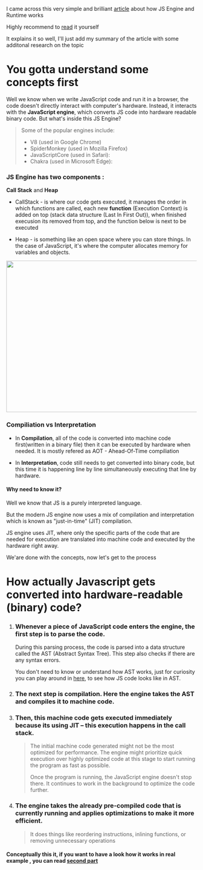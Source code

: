 I came across this very simple and brilliant [article](https://www.freecodecamp.org/news/javascript-engine-and-runtime-explained/) about how JS Engine and Runtime works

Highly recommend to [read](https://www.freecodecamp.org/news/javascript-engine-and-runtime-explained/) it yourself

It explains it so well, I'll just add my summary of the article with some additonal research on the topic

# You gotta understand some concepts first

Well we know when we write JavaScript code and run it in a browser, the code doesn't directly interact with computer's hardware. Instead, it interacts with the **JavaScript engine**, which converts JS code into hardware readable binary code. But what's inside this JS Engine? 

 > Some of the popular engines include:
 > - V8 (used in Google Chrome)
 > - SpiderMonkey (used in Mozilla Firefox)
 > - JavaScriptCore (used in Safari):
 > - Chakra (used in Microsoft Edge):


### JS Engine has two components : 

**Call Stack** and **Heap**

- CallStack - is where our code gets executed, it manages the order in which functions are called, each new __function__ (Execution Context) is added on top (stack data structure (Last In First Out)), when finished execusion its removed from top, and the function below is next to be executed
  
- Heap - is something like an open space where you can store things. In the case of JavaScript, it's where the computer allocates memory for variables and objects.

<img src="https://www.freecodecamp.org/news/content/images/2024/01/js_engine.png" width="600" height="400">

### **Compiliation** vs **Interpretation** 

- In **Compilation**, all of the code is converted into machine code first(written in a binary file) then it can be executed by hardware when needed. It is mostly refered as AOT - Ahead-Of-Time compiliation

- In **Interpretation**, code still needs to get converted into binary code, but this time it is happening line by line simultaneously executing that line by hardware.

#### Why need to know it? 
Well we know that JS is a purely interpreted language. 

But the modern JS engine now uses a mix of compilation and interpretation which is known as "just-in-time" (JIT) compilation.

JS engine uses JIT, where only the specific parts of the code that are needed for execution are translated into machine code and executed by the hardware right away. 

We'are done with the concepts, now let's get to the process 


 # How actually Javascript gets converted into hardware-readable (binary) code?

1. ### Whenever a piece of JavaScript code enters the engine, the first step is to parse the code. 

   During this parsing process, the code is parsed into a data structure called the AST (Abstract Syntax Tree). This step also checks if there are any syntax errors. 

   You don't need to know or understand how AST works, just for curiosity you can play around in [here](https://astexplorer.net/#/gist/8db37db99b4a20190a348d92618df357/fb9a6139ecd6f9c515bd5c20d165cd6dd4a2a425), to see how JS code looks like in AST.

2. ### The next step is compilation. Here the engine takes the AST and compiles it to machine code.
3. ### Then, this machine code gets executed immediately because its using JIT – this execution happens in the call stack.
   > The initial machine code generated might not be the most optimized for performance. The engine might prioritize quick execution over highly optimized code at this stage to start running the program as fast as possible.
   > 
   > Once the program is running, the JavaScript engine doesn't stop there. It continues to work in the background to optimize the code further.
   > 
4. ### The engine takes the already pre-compiled code that is currently running and applies optimizations to make it more efficient.
   > It does things like reordering instructions, inlining functions, or removing unnecessary operations


#### Conceptually this it, if you want to have a look how it works in real example , you can read [second part](https://github.com/abroroo/til/blob/main/Javascript/Javascript%20Runtime.md) 
